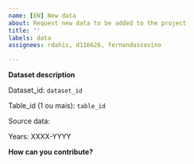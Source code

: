```yaml
---
name: [EN] New data
about: Request new data to be added to the project
title: ''
labels: data
assignees: rdahis, d116626, fernandascovino

---
```


**Dataset description**

Dataset_id: `dataset_id`

Table_id (1 ou mais): `table_id`

Source data: <link>

Years: XXXX-YYYY

**How can you contribute?**
